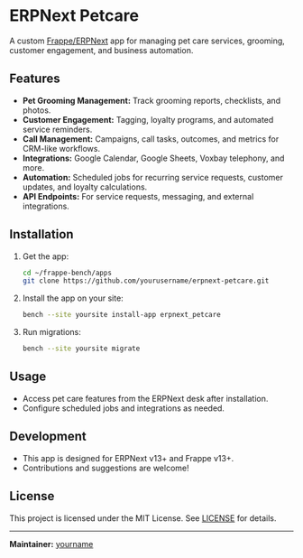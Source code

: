 # ERPNext Petcare

A custom [Frappe/ERPNext](https://erpnext.com/) app for managing pet care services, grooming, customer engagement, and business automation.

## Features

- **Pet Grooming Management:** Track grooming reports, checklists, and photos.
- **Customer Engagement:** Tagging, loyalty programs, and automated service reminders.
- **Call Management:** Campaigns, call tasks, outcomes, and metrics for CRM-like workflows.
- **Integrations:** Google Calendar, Google Sheets, Voxbay telephony, and more.
- **Automation:** Scheduled jobs for recurring service requests, customer updates, and loyalty calculations.
- **API Endpoints:** For service requests, messaging, and external integrations.

## Installation

1. Get the app:
    ```bash
    cd ~/frappe-bench/apps
    git clone https://github.com/yourusername/erpnext-petcare.git
    ```

2. Install the app on your site:
    ```bash
    bench --site yoursite install-app erpnext_petcare
    ```

3. Run migrations:
    ```bash
    bench --site yoursite migrate
    ```

## Usage

- Access pet care features from the ERPNext desk after installation.
- Configure scheduled jobs and integrations as needed.

## Development

- This app is designed for ERPNext v13+ and Frappe v13+.
- Contributions and suggestions are welcome!

## License

This project is licensed under the MIT License. See [LICENSE](LICENSE) for details.

---

**Maintainer:** [yourname](mailto:your@email.com)